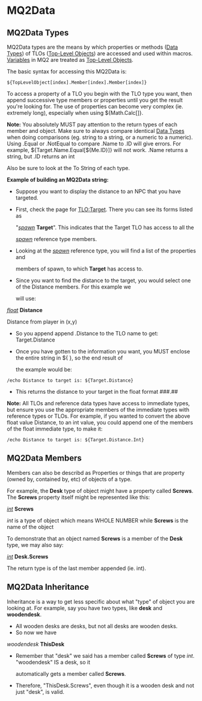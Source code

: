 # MQ2Data

## MQ2Data Types

MQ2Data types are the means by which properties or methods ([Data Types](../data-types-and-top-level-objects/data-types/)\) of TLOs \([Top-Level Objects](../data-types-and-top-level-objects/top-level-objects/)) are accessed and used within macros. [Variables](mqdatavars.md) in MQ2 are treated as [Top-Level Objects](../data-types-and-top-level-objects/top-level-objects/).

The basic syntax for accessing this MQ2Data is:

`${TopLevelObject[index].Member[index].Member[index]}`

To access a property of a TLO you begin with the TLO type you want, then append successive type members or properties until you get the result you're looking for. The use of properties can become very complex (ie. extremely long), especially when using ${Math.Calc[]}.

**Note:** You absolutely MUST pay attention to the return types of each member and object. Make sure to always compare identical [Data Types](../data-types-and-top-level-objects/data-types/) when doing comparisons (eg. string to a string, or a numeric to a numeric). Using .Equal or .NotEqual to compare .Name to .ID will give errors. For example, ${Target.Name.Equal[${Me.ID}]} will not work. .Name returns a string, but .ID returns an int

Also be sure to look at the To String of each type.

**Example of building an MQ2Data string:**

* Suppose you want to display the distance to an NPC that you have targeted.
* First, check the page for [TLO:Target](../data-types-and-top-level-objects/top-level-objects/tlo-target.md). There you can see its forms listed as

  "[_spawn_](../data-types-and-top-level-objects/data-types/datatype-spawn.md) **Target**". This indicates that the Target TLO has access to all the

  [_spawn_](../data-types-and-top-level-objects/data-types/datatype-spawn.md) reference type members.

* Looking at the [_spawn_](../data-types-and-top-level-objects/data-types/datatype-spawn.md) reference type, you will find a list of the properties and

  members of spawn, to which **Target** has access to.

* Since you want to find the distance to the target, you would select one of the Distance members. For this example we

  will use:

[_float_](../data-types-and-top-level-objects/data-types/datatype-float.md) **Distance**

Distance from player in (x,y)

* So you append append .Distance to the TLO name to get: Target.Distance
* Once you have gotten to the information you want, you MUST enclose the entire string in ${ }, so the end result of

  the example would be:

`/echo Distance to target is: ${Target.Distance}`

* This returns the distance to your target in the float format \#\#\#.\#\#

**Note:** All TLOs and reference data types have access to immediate types, but ensure you use the appropriate members of the immediate types with reference types or TLOs. For example, if you wanted to convert the above float value Distance, to an int value, you could append one of the members of the float immediate type, to make it:

`/echo Distance to target is: ${Target.Distance.Int}`

## MQ2Data Members

Members can also be describd as Properties or things that are property (owned by, contained by, etc) of objects of a type.

For example, the **Desk** type of object might have a property called **Screws**. The **Screws** property itself might be represented like this:

[_int_](../data-types-and-top-level-objects/data-types/datatype-int.md) **Screws**

_int_ is a type of object which means WHOLE NUMBER while **Screws** is the name of the object

To demonstrate that an object named **Screws** is a member of the **Desk** type, we may also say:

[_int_](../data-types-and-top-level-objects/data-types/datatype-int.md) **Desk.Screws**

The return type is of the last member appended (ie. int).

## MQ2Data Inheritance

Inheritance is a way to get less specific about what "type" of object you are looking at. For example, say you have two types, like **desk** and **woodendesk**.

* All wooden desks are desks, but not all desks are wooden desks.
* So now we have

_woodendesk_ **ThisDesk**

* Remember that "desk" we said has a member called **Screws** of type _int_. "woodendesk" IS a desk, so it

  automatically gets a member called **Screws**.

* Therefore, "ThisDesk.Screws", even though it is a wooden desk and not just "desk", is valid.

